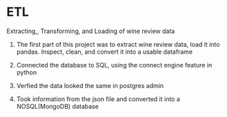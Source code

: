 # ETL
Extracting,, Transforming, and Loading of wine review data

1. The first part of this project was to extract wine review data, load it into pandas.  Inspect, clean, and convert it into a usable dataframe

2. Connected the database to SQL, using the connect engine feature in python

3. Verfied the data looked the same in postgres admin

4. Took information from the json file and converted it into a NOSQL(MongoDB) database
